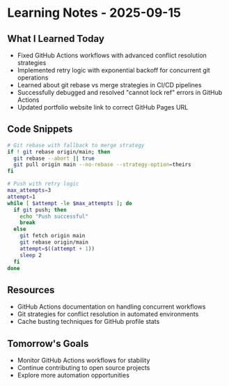 # Learning Notes - 2025-09-15

## What I Learned Today
- Fixed GitHub Actions workflows with advanced conflict resolution strategies
- Implemented retry logic with exponential backoff for concurrent git operations
- Learned about git rebase vs merge strategies in CI/CD pipelines
- Successfully debugged and resolved "cannot lock ref" errors in GitHub Actions
- Updated portfolio website link to correct GitHub Pages URL

## Code Snippets
```bash
# Git rebase with fallback to merge strategy
if ! git rebase origin/main; then
  git rebase --abort || true
  git pull origin main --no-rebase --strategy-option=theirs
fi

# Push with retry logic
max_attempts=3
attempt=1
while [ $attempt -le $max_attempts ]; do
  if git push; then
    echo "Push successful"
    break
  else
    git fetch origin main
    git rebase origin/main
    attempt=$((attempt + 1))
    sleep 2
  fi
done
```

## Resources
- GitHub Actions documentation on handling concurrent workflows
- Git strategies for conflict resolution in automated environments
- Cache busting techniques for GitHub profile stats

## Tomorrow's Goals
- Monitor GitHub Actions workflows for stability
- Continue contributing to open source projects
- Explore more automation opportunities

